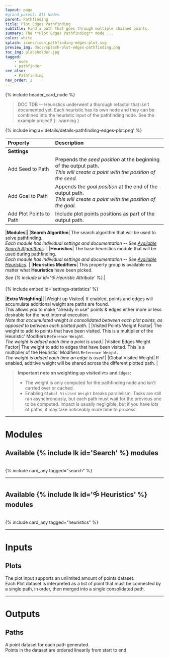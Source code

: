 ```yaml
---
layout: page
#grand_parent: All Nodes
parent: Pathfinding
title: Plot Edges Pathfinding
subtitle: Find a path that goes through multiple chained points.
summary: The **Plot Edges Pathfinding** mode ...
color: white
splash: icons/icon_pathfinding-edges-plot.svg
preview_img: docs/splash-plot-edges-pathfinding.png
toc_img: placeholder.jpg
tagged: 
    - node
    - pathfinder
see_also: 
    - Pathfinding
nav_order: 2
---
```


{% include header_card_node %}

> DOC TDB -- Heuristics underwent a thorough refactor that isn't documented yet. Each heuristic has its own node and they can be combined into the heuristic input of the pathfinding node. See the example project!
{: .warning }

{% include img a='details/details-pathfinding-edges-plot.png' %} 

| Property       | Description          |
|:-------------|:------------------|
|**Settings**||
| Add Seed to Path           | Prepends the *seed position* at the beginning of the output path.<br>*This will create a point with the position of the seed.* |
| Add Goal to Path           | Appends the *goal position* at the end of the output path.<br>*This will create a point with the position of the goal.* |
| Add Plot Points to Path           | Include plot points positions as part of the output path. |

|**Modules**||
|**Search Algorithm**| The search algorithm that will be used to solve pathfinding.<br>*Each module has individual settings and documentation -- See [Available Search Algorithms](#available-search-modules).* |
|**Heuristics**| The base heuristics module that will be used during pathfinding.<br>*Each module has individual settings and documentation -- See [Available Heuristics](#available-heuristics-modules).* |
|**Heuristics Modifiers**| This property group is available no matter what **Heuristics** have been picked.<br>*See {% include lk id='🝰 Heuristic Attribute' %}.*|
  
{% include embed id='settings-statistics' %}

|**Extra Weighting**||
|Weight up Visited| If enabled, points and edges will accumulate additional weight are paths are found.<br>This allows you to make "already in use" points & edges either more or less desirable for the next internal execution.<br>*Note that accumulated weight is consolidated between each plot points, as opposed to between each plotted path.* |
|Visited Points Weight Factor| The weight to add to points that have been visited. This is a multiplier of the Heuristic' Modifiers `Reference Weight`.<br>*The weight is added each time a point is used.*|
|Visited Edges Weight Factor| The weight to add to edges that have been visited. This is a multiplier of the Heuristic' Modifiers `Reference Weight`.<br>*The weight is added each time an edge is used.*|
|Global Visited Weight| If enabled, additive weight will be shared across the different plotted path. |

> **Important note on weighting up visited `Vtx` and `Edges`:**  
> - The weight is only computed for the pathfinding node and isn't carried over or cached.  
> - Enabling `Global Visited Weight` breaks parallelism. Tasks are still ran asynchronously, but each path must wait for the previous one to be computed. Impact is usually negligible, but if you have *lots* of paths, it may take noticeably more time to process.

---
# Modules

## Available {% include lk id='Search' %} modules
<br>
{% include card_any tagged="search" %}

---
## Available {% include lk id='🝰 Heuristics' %} modules
<br>
{% include card_any tagged="heuristics" %}

---
# Inputs
## Plots
The plot input supports an unlimited amount of points dataset.  
Each Plot dataset is interpreted as a list of point that must be connected by a single path, in order, then merged into a single consolidated path.

---
# Outputs
## Paths
A point dataset for each path generated.  
Points in the dataset are ordered linearily from start to end.